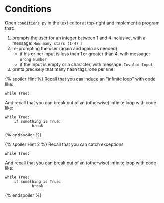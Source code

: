 # Conditions

Open `conditions.py` in the text editor at top-right and implement a program that:

1. prompts the user for an integer between 1 and 4  inclusive, with a message: `How many stars (1-4) ?` 
2. re-prompting the user  (again and again as needed) 
   - if his or her input is less than 1 or greater than 4, with message: `Wrong Number`
   - if the input is empty or a character, with message: `Invalid Input` 
4. prints precisely that many hash tags, one per line.

{% spoiler Hint %}
Recall that you can induce an "infinite loop" with code like:

```
while True:
```

And recall that you can break out of an (otherwise) infinite loop with code like:

```
while True:
    if something is True:
		    break
```
{% endspoiler %}


{% spoiler Hint 2 %}
Recall that you can catch exceptions

```
while True:
```

And recall that you can break out of an (otherwise) infinite loop with code like:

```
while True:
    if something is True:
		    break
```
{% endspoiler %}

